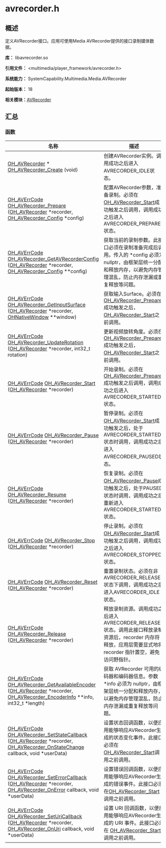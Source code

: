# avrecorder.h


## 概述

定义AVRecorder接口。应用可使用Media AVRecorder提供的接口录制媒体数据。

**库：** libavrecorder.so

**引用文件：** &lt;multimedia/player_framework/avrecorder.h&gt;

**系统能力：** SystemCapability.Multimedia.Media.AVRecorder

**起始版本：** 18

**相关模块：**[AVRecorder](_a_v_recorder.md)


## 汇总


### 函数

| 名称 | 描述 | 
| -------- | -------- |
| [OH_AVRecorder](_a_v_recorder.md#oh_avrecorder) \* [OH_AVRecorder_Create](_a_v_recorder.md#oh_avrecorder_create) (void) | 创建AVRecorder实例。调用成功之后进入AVRECORDER_IDLE状态。 | 
| [OH_AVErrCode](../apis-avcodec-kit/_core.md#oh_averrcode) [OH_AVRecorder_Prepare](_a_v_recorder.md#oh_avrecorder_prepare) ([OH_AVRecorder](_a_v_recorder.md#oh_avrecorder) \*recorder, [OH_AVRecorder_Config](_o_h___a_v_recorder___config.md) \*config) | 配置AVRecorder参数，准备录制。必须在[OH_AVRecorder_Start](_a_v_recorder.md#oh_avrecorder_start)成功触发之后调用，调用成功之后进入AVRECORDER_PREPARED状态。 | 
| [OH_AVErrCode](../apis-avcodec-kit/_core.md#oh_averrcode) [OH_AVRecorder_GetAVRecorderConfig](_a_v_recorder.md#oh_avrecorder_getavrecorderconfig) ([OH_AVRecorder](_a_v_recorder.md#oh_avrecorder) \*recorder, [OH_AVRecorder_Config](_o_h___a_v_recorder___config.md) \*\*config) | 获取当前的录制参数。此接口必须在录制准备完成后调用。传入的 \*config 必须为 nullptr，由框架层统一分配和释放内存，以避免内存管理混乱，防止内存泄漏或重复释放等问题。 | 
| [OH_AVErrCode](../apis-avcodec-kit/_core.md#oh_averrcode) [OH_AVRecorder_GetInputSurface](_a_v_recorder.md#oh_avrecorder_getinputsurface) ([OH_AVRecorder](_a_v_recorder.md#oh_avrecorder) \*recorder, [OHNativeWindow](../apis-arkgraphics2d/capi-nativewindow.md) \*\*window) | 获取输入Surface。必须在[OH_AVRecorder_Prepare](_a_v_recorder.md#oh_avrecorder_prepare)成功触发之后，[OH_AVRecorder_Start](_a_v_recorder.md#oh_avrecorder_start)之前调用。 | 
| [OH_AVErrCode](../apis-avcodec-kit/_core.md#oh_averrcode) [OH_AVRecorder_UpdateRotation](_a_v_recorder.md#oh_avrecorder_updaterotation) ([OH_AVRecorder](_a_v_recorder.md#oh_avrecorder) \*recorder, int32_t rotation) | 更新视频旋转角度。必须在[OH_AVRecorder_Prepare](_a_v_recorder.md#oh_avrecorder_prepare)成功触发之后，[OH_AVRecorder_Start](_a_v_recorder.md#oh_avrecorder_start)之前调用。 | 
| [OH_AVErrCode](../apis-avcodec-kit/_core.md#oh_averrcode) [OH_AVRecorder_Start](_a_v_recorder.md#oh_avrecorder_start) ([OH_AVRecorder](_a_v_recorder.md#oh_avrecorder) \*recorder) | 开始录制。必须在[OH_AVRecorder_Prepare](_a_v_recorder.md#oh_avrecorder_prepare)成功触发之后调用，调用成功之后进入AVRECORDER_STARTED状态。 | 
| [OH_AVErrCode](../apis-avcodec-kit/_core.md#oh_averrcode) [OH_AVRecorder_Pause](_a_v_recorder.md#oh_avrecorder_pause) ([OH_AVRecorder](_a_v_recorder.md#oh_avrecorder) \*recorder) | 暂停录制。必须在[OH_AVRecorder_Start](_a_v_recorder.md#oh_avrecorder_start)成功触发之后，处于AVRECORDER_STARTED状态时调用，调用成功之后进入AVRECORDER_PAUSED状态。 | 
| [OH_AVErrCode](../apis-avcodec-kit/_core.md#oh_averrcode) [OH_AVRecorder_Resume](_a_v_recorder.md#oh_avrecorder_resume) ([OH_AVRecorder](_a_v_recorder.md#oh_avrecorder) \*recorder) | 恢复录制。必须在[OH_AVRecorder_Pause](_a_v_recorder.md#oh_avrecorder_pause)成功触发之后，处于PAUSED状态时调用，调用成功之后重新进入AVRECORDER_STARTED状态。 | 
| [OH_AVErrCode](../apis-avcodec-kit/_core.md#oh_averrcode) [OH_AVRecorder_Stop](_a_v_recorder.md#oh_avrecorder_stop) ([OH_AVRecorder](_a_v_recorder.md#oh_avrecorder) \*recorder) | 停止录制。必须在[OH_AVRecorder_Start](_a_v_recorder.md#oh_avrecorder_start)成功触发之后调用，调用成功之后进入AVRECORDER_STOPPED状态。 | 
| [OH_AVErrCode](../apis-avcodec-kit/_core.md#oh_averrcode) [OH_AVRecorder_Reset](_a_v_recorder.md#oh_avrecorder_reset) ([OH_AVRecorder](_a_v_recorder.md#oh_avrecorder) \*recorder) | 重置录制状态。必须在非AVRECORDER_RELEASED状态下调用，调用成功之后进入AVRECORDER_IDLE状态。 | 
| [OH_AVErrCode](../apis-avcodec-kit/_core.md#oh_averrcode) [OH_AVRecorder_Release](_a_v_recorder.md#oh_avrecorder_release) ([OH_AVRecorder](_a_v_recorder.md#oh_avrecorder) \*recorder) | 释放录制资源。调用成功之后进入AVRECORDER_RELEASED状态。调用此接口释放录制资源后，recorder 内存将释放，应用层需要显式地将 recorder 指针置空，避免访问野指针。 | 
| [OH_AVErrCode](../apis-avcodec-kit/_core.md#oh_averrcode) [OH_AVRecorder_GetAvailableEncoder](_a_v_recorder.md#oh_avrecorder_getavailableencoder) ([OH_AVRecorder](_a_v_recorder.md#oh_avrecorder) \*recorder, [OH_AVRecorder_EncoderInfo](_o_h___a_v_recorder___encoder_info.md) \*\*info, int32_t \*length) | 获取 AVRecorder 可用的编码器和编码器信息。参数 \*info 必须为 nullptr，由框架层统一分配和释放内存，以避免内存管理混乱，防止内存泄漏或重复释放等问题。 | 
| [OH_AVErrCode](../apis-avcodec-kit/_core.md#oh_averrcode) [OH_AVRecorder_SetStateCallback](_a_v_recorder.md#oh_avrecorder_setstatecallback) ([OH_AVRecorder](_a_v_recorder.md#oh_avrecorder) \*recorder, [OH_AVRecorder_OnStateChange](_a_v_recorder.md#oh_avrecorder_onstatechange) callback, void \*userData) | 设置状态回调函数，以便应用能够响应AVRecorder生成的状态变化事件。此接口必须在[OH_AVRecorder_Start](_a_v_recorder.md#oh_avrecorder_start)调用之前调用。 | 
| [OH_AVErrCode](../apis-avcodec-kit/_core.md#oh_averrcode) [OH_AVRecorder_SetErrorCallback](_a_v_recorder.md#oh_avrecorder_seterrorcallback) ([OH_AVRecorder](_a_v_recorder.md#oh_avrecorder) \*recorder, [OH_AVRecorder_OnError](_a_v_recorder.md#oh_avrecorder_onerror) callback, void \*userData) | 设置错误回调函数，以便应用能够响应AVRecorder生成的错误事件。此接口必须在[OH_AVRecorder_Start](_a_v_recorder.md#oh_avrecorder_start)调用之前调用。 | 
| [OH_AVErrCode](../apis-avcodec-kit/_core.md#oh_averrcode) [OH_AVRecorder_SetUriCallback](_a_v_recorder.md#oh_avrecorder_seturicallback) ([OH_AVRecorder](_a_v_recorder.md#oh_avrecorder) \*recorder, [OH_AVRecorder_OnUri](_a_v_recorder.md#oh_avrecorder_onuri) callback, void \*userData) | 设置 URI 回调函数，以便应用能够响应AVRecorder生成的 URI 事件。此接口必须在 [OH_AVRecorder_Start](_a_v_recorder.md#oh_avrecorder_start) 调用之前调用。 | 
